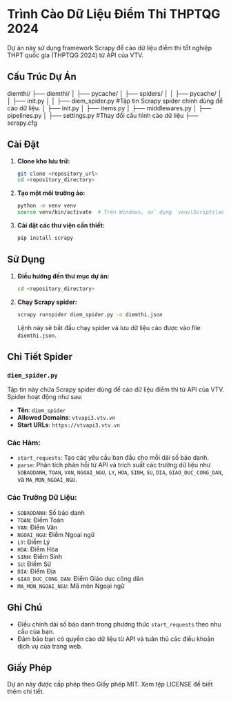 # Trình Cào Dữ Liệu Điểm Thi THPTQG 2024

Dự án này sử dụng framework Scrapy để cào dữ liệu điểm thi tốt nghiệp THPT quốc gia (THPTQG 2024) từ API của VTV.

## Cấu Trúc Dự Án
diemthi/
├── diemthi/
│ ├── pycache/
│ ├── spiders/
│ │ ├── pycache/
│ │ ├── init.py
│ │ ├── diem_spider.py      #Tập tin Scrapy spider chính dùng để cào dữ liệu.
│ ├── init.py
│ ├── items.py
│ ├── middlewares.py
│ ├── pipelines.py
│ ├── settings.py           #Thay đổi cấu hình cào dữ liệu
├── scrapy.cfg

## Cài Đặt

1. **Clone kho lưu trữ:**

    ```bash
    git clone <repository_url>
    cd <repository_directory>
    ```

2. **Tạo một môi trường ảo:**

    ```bash
    python -m venv venv
    source venv/bin/activate  # Trên Windows, sử dụng `venv\Scripts\activate`
    ```

3. **Cài đặt các thư viện cần thiết:**

    ```bash
    pip install scrapy
    ```

## Sử Dụng

1. **Điều hướng đến thư mục dự án:**

    ```bash
    cd <repository_directory>
    ```

2. **Chạy Scrapy spider:**

    ```bash
    scrapy runspider diem_spider.py -o diemthi.json
    ```

    Lệnh này sẽ bắt đầu chạy spider và lưu dữ liệu cào được vào file `diemthi.json`.

## Chi Tiết Spider

### `diem_spider.py`

Tập tin này chứa Scrapy spider dùng để cào dữ liệu điểm thi từ API của VTV. Spider hoạt động như sau:

- **Tên**: `diem_spider`
- **Allowed Domains**: `vtvapi3.vtv.vn`
- **Start URLs**: `https://vtvapi3.vtv.vn`

### Các Hàm:

- `start_requests`: Tạo các yêu cầu ban đầu cho mỗi dải số báo danh.
- `parse`: Phân tích phản hồi từ API và trích xuất các trường dữ liệu như `SOBAODANH`, `TOAN`, `VAN`, `NGOAI_NGU`, `LY`, `HOA`, `SINH`, `SU`, `DIA`, `GIAO_DUC_CONG_DAN`, và `MA_MON_NGOAI_NGU`.

### Các Trường Dữ Liệu:

- `SOBAODANH`: Số báo danh
- `TOAN`: Điểm Toán
- `VAN`: Điểm Văn
- `NGOAI_NGU`: Điểm Ngoại ngữ
- `LY`: Điểm Lý
- `HOA`: Điểm Hóa
- `SINH`: Điểm Sinh
- `SU`: Điểm Sử
- `DIA`: Điểm Địa
- `GIAO_DUC_CONG_DAN`: Điểm Giáo dục công dân
- `MA_MON_NGOAI_NGU`: Mã môn Ngoại ngữ

## Ghi Chú

- Điều chỉnh dải số báo danh trong phương thức `start_requests` theo nhu cầu của bạn.
- Đảm bảo bạn có quyền cào dữ liệu từ API và tuân thủ các điều khoản dịch vụ của trang web.

## Giấy Phép

Dự án này được cấp phép theo Giấy phép MIT. Xem tệp LICENSE để biết thêm chi tiết.
